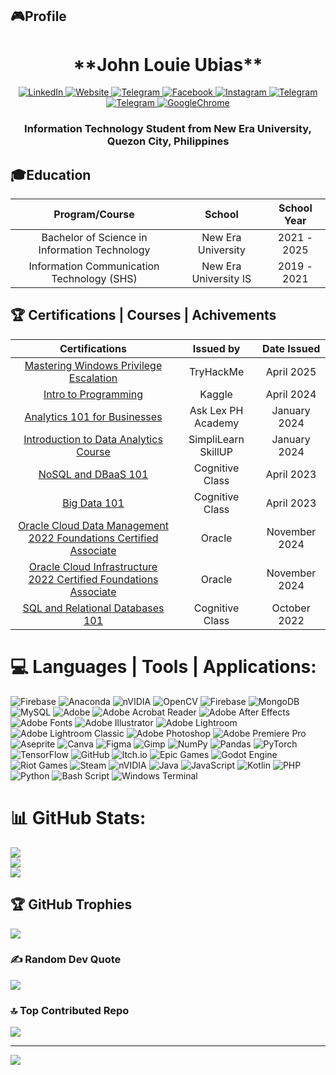 ## 🎮Profile
<h1 align="center">**John Louie Ubias**</h1>

<p align="center">
    <a href="https://www.linkedin.com/in/john-louie-ubias/">
        <img src="https://img.shields.io/badge/linkedin-%230077B5.svg?style=for-the-badge&logo=linkedin&logoColor=white" alt="LinkedIn">
    </a>
    <a href="mailto: ubiasjohnlouiem@gmail.com">
        <img src="https://img.shields.io/badge/Gmail-D14836?style=for-the-badge&logo=gmail&logoColor=white" alt="Website">
    </a>
    <a href="https://t.me/SenpaiLuwi">
        <img src="https://img.shields.io/badge/Telegram-2CA5E0?style=for-the-badge&logo=telegram&logoColor=white" alt="Telegram">
    </a>
    <a href="https://www.facebook.com/SenpaiLuwii/">
        <img src="https://img.shields.io/badge/Facebook-%231877F2.svg?style=for-the-badge&logo=Facebook&logoColor=white" alt="Facebook">
    </a>
    <a href="https://www.instagram.com/itzluwi/">
        <img src="https://img.shields.io/badge/Instagram-%23E4405F.svg?style=for-the-badge&logo=Instagram&logoColor=white" alt="Instagram">
    </a>
    <a href="https://discordapp.com/users/Y458126123839127573">
        <img src="https://img.shields.io/badge/Discord-%235865F2.svg?style=for-the-badge&logo=Discord&logoColor=white" alt="Telegram">
    </a>
    <a href="https://github.com/SenpaiLuwi">
        <img src="https://img.shields.io/badge/GitHub-%23121011.svg?style=for-the-badge&logo=GitHub&logoColor=white" alt="Telegram">
    </a>
    <a href="https://sites.google.com/view/johnlouieubias/home">
        <img src="https://img.shields.io/badge/Google%20Chrome-4285F4?logo=GoogleChrome&logoColor=white" alt="GoogleChrome">
    </a>
</p>

<h3 align="center">Information Technology Student from New Era University, Quezon City, Philippines</h3>



## 🎓Education

<div align="center">

| Program/Course | School | School Year |
| :-------------: | :-----: | :-----------: |
| Bachelor of Science in Information Technology | New Era University | 2021 - 2025 |
| Information Communication Technology (SHS) | New Era University IS | 2019 - 2021 |

</div>


## 🏆 Certifications | Courses | Achivements

<div align="center">

| Certifications | Issued by | Date Issued |
| :-------------: | :-----: | :-----------: |
| <a href="https://tryhackme.com/ubiasjohnlouiem/badges/win-priv-esc">Mastering Windows Privilege Escalation</a> | TryHackMe | April 2025 | 
| <a href="https://www.kaggle.com/learn/certification/ubiasjohnlouiem/intro-to-programming">Intro to Programming</a> | Kaggle | April 2024 | 
| <a href="https://asklexph.com/courses/analytics-101-for-businesses">Analytics 101 for Businesses</a> | Ask Lex PH Academy | January 2024 | 
| <a href="https://www.simplilearn.com/skillup-certificate-landing?token=eyJjb3Vyc2VfaWQiOiIxMjE3IiwiY2VydGlmaWNhdGVfdXJsIjoiaHR0cHM6XC9cL2NlcnRpZmljYXRlcy5zaW1wbGljZG4ubmV0XC9zaGFyZVwvdGh1bWJfNDgwODI2N18xNzA2MDg1NDQ4LnBuZyIsInVzZXJuYW1lIjoiSm9obiBMb3VpZSBNLiBVYmlhcyJ9&referrer=https%3A%2F%2Flms.simplilearn.com%2Fcourses%2F3794%2FIntroduction%2520to%2520Data%2520Analytics%2Fcertificate%2Fdownload-skillup&%24web_only=true">Introduction to Data Analytics Course</a> | SimpliLearn SkillUP | January 2024 | 
| <a href="https://courses.cognitiveclass.ai/certificates/83ae90f5960f4f718d79a8032bf8b29f">NoSQL and DBaaS 101</a> | Cognitive Class | April 2023 | 
| <a href="https://courses.cognitiveclass.ai/certificates/263575795110429389fd1cebe5cdc026">Big Data 101</a> | Cognitive Class | April 2023 | 
| <a href="https://catalog-education.oracle.com/ords/certview/sharebadge?id=515A909366BAE534AE06072917D5FBD27C762484185ECB2F8EA7B628DBB81882">Oracle Cloud Data Management 2022 Foundations Certified Associate</a> | Oracle | November 2024 | 
| <a href="https://catalog-education.oracle.com/ords/certview/sharebadge?id=73EC7ED7BCBA02E5BFD43E1ECA41C6BB54534AE8594E6BC01EA0B3AD307A15E4">Oracle Cloud Infrastructure 2022 Certified Foundations Associate</a> | Oracle | November 2024 | 
| <a href="https://courses.cognitiveclass.ai/certificates/07aa68976d4e4a67809b451054314e49">SQL and Relational Databases 101</a> | Cognitive Class | October 2022 | 

</div>



# 💻 Languages | Tools | Applications:

![Firebase](https://img.shields.io/badge/firebase-%23039BE5.svg?style=for-the-badge&logo=firebase) ![Anaconda](https://img.shields.io/badge/Anaconda-%2344A833.svg?style=for-the-badge&logo=anaconda&logoColor=white) ![nVIDIA](https://img.shields.io/badge/cuda-000000.svg?style=for-the-badge&logo=nVIDIA&logoColor=green) ![OpenCV](https://img.shields.io/badge/opencv-%23white.svg?style=for-the-badge&logo=opencv&logoColor=white) ![Firebase](https://img.shields.io/badge/firebase-a08021?style=for-the-badge&logo=firebase&logoColor=ffcd34) ![MongoDB](https://img.shields.io/badge/MongoDB-%234ea94b.svg?style=for-the-badge&logo=mongodb&logoColor=white) ![MySQL](https://img.shields.io/badge/mysql-4479A1.svg?style=for-the-badge&logo=mysql&logoColor=white) ![Adobe](https://img.shields.io/badge/adobe-%23FF0000.svg?style=for-the-badge&logo=adobe&logoColor=white) ![Adobe Acrobat Reader](https://img.shields.io/badge/Adobe%20Acrobat%20Reader-EC1C24.svg?style=for-the-badge&logo=Adobe%20Acrobat%20Reader&logoColor=white) ![Adobe After Effects](https://img.shields.io/badge/Adobe%20After%20Effects-9999FF.svg?style=for-the-badge&logo=Adobe%20After%20Effects&logoColor=white) ![Adobe Fonts](https://img.shields.io/badge/Adobe%20Fonts-000B1D.svg?style=for-the-badge&logo=Adobe%20Fonts&logoColor=white) ![Adobe Illustrator](https://img.shields.io/badge/adobe%20illustrator-%23FF9A00.svg?style=for-the-badge&logo=adobe%20illustrator&logoColor=white) ![Adobe Lightroom](https://img.shields.io/badge/Adobe%20Lightroom-31A8FF.svg?style=for-the-badge&logo=Adobe%20Lightroom&logoColor=white) ![Adobe Lightroom Classic](https://img.shields.io/badge/Adobe%20Lightroom%20Classic-31A8FF.svg?style=for-the-badge&logo=Adobe%20Lightroom%20Classic&logoColor=white) ![Adobe Photoshop](https://img.shields.io/badge/adobe%20photoshop-%2331A8FF.svg?style=for-the-badge&logo=adobe%20photoshop&logoColor=white) ![Adobe Premiere Pro](https://img.shields.io/badge/Adobe%20Premiere%20Pro-9999FF.svg?style=for-the-badge&logo=Adobe%20Premiere%20Pro&logoColor=white) ![Aseprite](https://img.shields.io/badge/Aseprite-FFFFFF?style=for-the-badge&logo=Aseprite&logoColor=#7D929E) ![Canva](https://img.shields.io/badge/Canva-%2300C4CC.svg?style=for-the-badge&logo=Canva&logoColor=white) ![Figma](https://img.shields.io/badge/figma-%23F24E1E.svg?style=for-the-badge&logo=figma&logoColor=white) ![Gimp](https://img.shields.io/badge/Gimp-657D8B?style=for-the-badge&logo=gimp&logoColor=FFFFFF) ![NumPy](https://img.shields.io/badge/numpy-%23013243.svg?style=for-the-badge&logo=numpy&logoColor=white) ![Pandas](https://img.shields.io/badge/pandas-%23150458.svg?style=for-the-badge&logo=pandas&logoColor=white) ![PyTorch](https://img.shields.io/badge/PyTorch-%23EE4C2C.svg?style=for-the-badge&logo=PyTorch&logoColor=white) ![TensorFlow](https://img.shields.io/badge/TensorFlow-%23FF6F00.svg?style=for-the-badge&logo=TensorFlow&logoColor=white) ![GitHub](https://img.shields.io/badge/github-%23121011.svg?style=for-the-badge&logo=github&logoColor=white) ![Itch.io](https://img.shields.io/badge/Itch-%23FF0B34.svg?style=for-the-badge&logo=Itch.io&logoColor=white) ![Epic Games](https://img.shields.io/badge/epicgames-%23313131.svg?style=for-the-badge&logo=epicgames&logoColor=white) ![Godot Engine](https://img.shields.io/badge/GODOT-%23FFFFFF.svg?style=for-the-badge&logo=godot-engine) ![Riot Games](https://img.shields.io/badge/riotgames-D32936.svg?style=for-the-badge&logo=riotgames&logoColor=white) ![Steam](https://img.shields.io/badge/steam-%23000000.svg?style=for-the-badge&logo=steam&logoColor=white) ![nVIDIA](https://img.shields.io/badge/nVIDIA-%2376B900.svg?style=for-the-badge&logo=nVIDIA&logoColor=white) ![Java](https://img.shields.io/badge/java-%23ED8B00.svg?style=for-the-badge&logo=openjdk&logoColor=white) ![JavaScript](https://img.shields.io/badge/javascript-%23323330.svg?style=for-the-badge&logo=javascript&logoColor=%23F7DF1E) ![Kotlin](https://img.shields.io/badge/kotlin-%237F52FF.svg?style=for-the-badge&logo=kotlin&logoColor=white) ![PHP](https://img.shields.io/badge/php-%23777BB4.svg?style=for-the-badge&logo=php&logoColor=white) ![Python](https://img.shields.io/badge/python-3670A0?style=for-the-badge&logo=python&logoColor=ffdd54) ![Bash Script](https://img.shields.io/badge/bash_script-%23121011.svg?style=for-the-badge&logo=gnu-bash&logoColor=white) ![Windows Terminal](https://img.shields.io/badge/Windows%20Terminal-%234D4D4D.svg?style=for-the-badge&logo=windows-terminal&logoColor=white)



# 📊 GitHub Stats:
![](https://github-readme-stats.vercel.app/api?username=SenpaiLuwi&theme=merko&hide_border=false&include_all_commits=true&count_private=true)<br/>
![](https://nirzak-streak-stats.vercel.app/?user=SenpaiLuwi&theme=merko&hide_border=false)<br/>
![](https://github-readme-stats.vercel.app/api/top-langs/?username=SenpaiLuwi&theme=merko&hide_border=false&include_all_commits=true&count_private=true&layout=compact)



## 🏆 GitHub Trophies
![](https://github-profile-trophy.vercel.app/?username=SenpaiLuwi&theme=radical&no-frame=false&no-bg=true&margin-w=4)



### ✍️ Random Dev Quote
![](https://quotes-github-readme.vercel.app/api?type=horizontal&theme=radical)

### 🔝 Top Contributed Repo
![](https://github-contributor-stats.vercel.app/api?username=SenpaiLuwi&limit=5&theme=dark&combine_all_yearly_contributions=true)

---
[![](https://visitcount.itsvg.in/api?id=SenpaiLuwi&icon=10&color=3)](https://visitcount.itsvg.in)

<!-- Proudly created with GPRM ( https://gprm.itsvg.in ) -->
